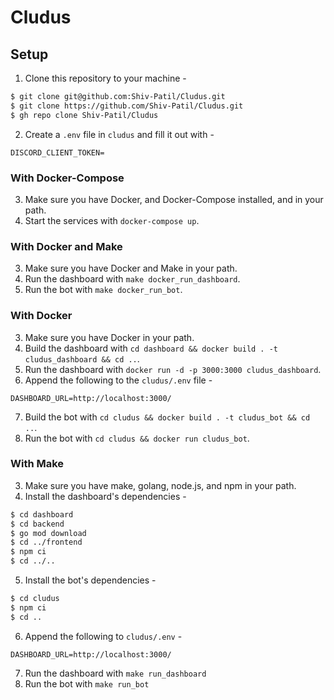 # Cludus

## Setup

1. Clone this repository to your machine -
```sh
$ git clone git@github.com:Shiv-Patil/Cludus.git
$ git clone https://github.com/Shiv-Patil/Cludus.git
$ gh repo clone Shiv-Patil/Cludus
```

2. Create a `.env` file in `cludus` and fill it out with -
```env
DISCORD_CLIENT_TOKEN=
```

### With Docker-Compose

3. Make sure you have Docker, and Docker-Compose installed, and in your path.
4. Start the services with `docker-compose up`.

### With Docker and Make

3. Make sure you have Docker and Make in your path.
4. Run the dashboard with `make docker_run_dashboard`.
5. Run the bot with `make docker_run_bot`.

### With Docker

3. Make sure you have Docker in your path.
4. Build the dashboard with `cd dashboard && docker build . -t cludus_dashboard && cd ..`.
5. Run the dashboard with `docker run -d -p 3000:3000 cludus_dashboard`.
6. Append the following to the `cludus/.env` file - 
```env
DASHBOARD_URL=http://localhost:3000/
```
7. Build the bot with `cd cludus && docker build . -t cludus_bot && cd ..`.
8. Run the bot with `cd cludus && docker run cludus_bot`.

### With Make
3. Make sure you have make, golang, node.js, and npm in your path.
4. Install the dashboard's dependencies -
```sh
$ cd dashboard
$ cd backend
$ go mod download
$ cd ../frontend
$ npm ci
$ cd ../..
```
5. Install the bot's dependencies -
```sh
$ cd cludus
$ npm ci
$ cd ..
```
6. Append the following to `cludus/.env` -
```env
DASHBOARD_URL=http://localhost:3000/
```
7. Run the dashboard with `make run_dashboard`
8. Run the bot with `make run_bot`
